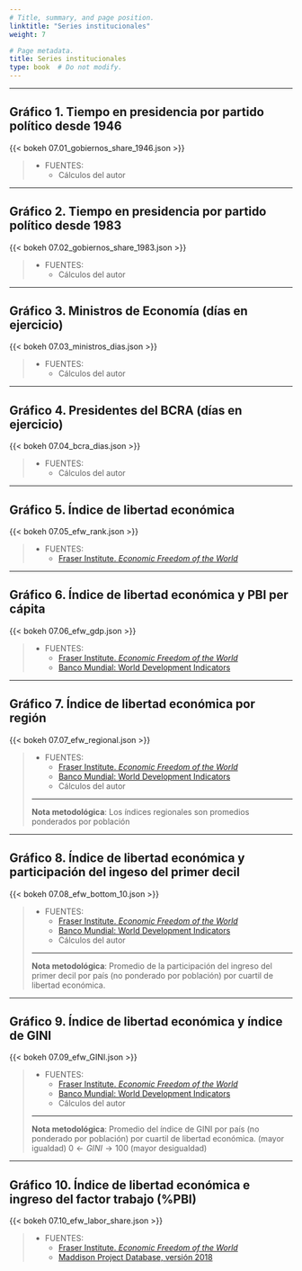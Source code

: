 ```yaml
---
# Title, summary, and page position.
linktitle: "Series institucionales"
weight: 7

# Page metadata.
title: Series institucionales
type: book  # Do not modify.
---
```


---

## Gráfico 1. Tiempo en presidencia por partido político desde 1946

{{< bokeh 07.01_gobiernos_share_1946.json >}}

> * FUENTES:
>   * Cálculos del autor

---

## Gráfico 2. Tiempo en presidencia por partido político desde 1983

{{< bokeh 07.02_gobiernos_share_1983.json >}}

> * FUENTES:
>   * Cálculos del autor

---

## Gráfico 3. Ministros de Economía (días en ejercicio)

{{< bokeh 07.03_ministros_dias.json >}}

> * FUENTES:
>   * Cálculos del autor

---

## Gráfico 4. Presidentes del BCRA (días en ejercicio)

{{< bokeh 07.04_bcra_dias.json >}}

> * FUENTES:
>   * Cálculos del autor

---

## Gráfico 5. Índice de libertad económica

{{< bokeh 07.05_efw_rank.json >}}

> * FUENTES:
>   * [Fraser Institute. *Economic Freedom of the World*](https://www.fraserinstitute.org/economic-freedom/map)

---

## Gráfico 6. Índice de libertad económica y PBI per cápita

{{< bokeh 07.06_efw_gdp.json >}}

> * FUENTES:
>   * [Fraser Institute. *Economic Freedom of the World*](https://www.fraserinstitute.org/economic-freedom/map)
>   * [Banco Mundial: World Development Indicators](https://datatopics.worldbank.org/world-development-indicators/)

---

## Gráfico 7. Índice de libertad económica por región

{{< bokeh 07.07_efw_regional.json >}}

> * FUENTES:
>   * [Fraser Institute. *Economic Freedom of the World*](https://www.fraserinstitute.org/economic-freedom/map)
>   * [Banco Mundial: World Development Indicators](https://datatopics.worldbank.org/world-development-indicators/)
>   * Cálculos del autor
> ---
> **Nota metodológica**: Los índices regionales son promedios ponderados por población

---

## Gráfico 8. Índice de libertad económica y participación del ingeso del primer decil

{{< bokeh 07.08_efw_bottom_10.json >}}

> * FUENTES:
>   * [Fraser Institute. *Economic Freedom of the World*](https://www.fraserinstitute.org/economic-freedom/map)
>   * [Banco Mundial: World Development Indicators](https://datatopics.worldbank.org/world-development-indicators/)
>   * Cálculos del autor
> ---
> **Nota metodológica**: Promedio de la participación del ingreso del primer decil por país (no ponderado por población) por cuartil de libertad económica.

---

## Gráfico 9. Índice de libertad económica y índice de GINI

{{< bokeh 07.09_efw_GINI.json >}}

> * FUENTES:
>   * [Fraser Institute. *Economic Freedom of the World*](https://www.fraserinstitute.org/economic-freedom/map)
>   * [Banco Mundial: World Development Indicators](https://datatopics.worldbank.org/world-development-indicators/)
>   * Cálculos del autor
> ---
> **Nota metodológica**: Promedio del índice de GINI por país (no ponderado por población) por cuartil de libertad económica.
> $\text{(mayor igualdad) }0 \leftarrow GINI \rightarrow 100 \text{ (mayor desigualdad)}$

---

## Gráfico 10. Índice de libertad económica e ingreso del factor trabajo (\%PBI)

{{< bokeh 07.10_efw_labor_share.json >}}

> * FUENTES:
>   * [Fraser Institute. *Economic Freedom of the World*](https://www.fraserinstitute.org/economic-freedom/map)
>   * [Maddison Project Database, versión 2018](https://www.rug.nl/ggdc/historicaldevelopment/maddison/releases/maddison-project-database-2018?lang=en)